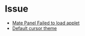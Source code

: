 

# Issue

* [Mate Panel Failed to load applet](./helper/issues/mate-panel-failed-to-load-applet.md)
* [Default cursor theme](./helper/issues/default-cursor-theme.md)
